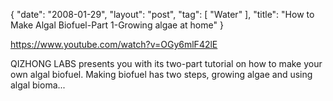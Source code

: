 {
   "date": "2008-01-29",
   "layout": "post",
   "tag": [
      "Water"
   ],
   "title": "How to Make Algal Biofuel-Part 1-Growing algae at home"
}

https://www.youtube.com/watch?v=OGy6mlF42lE  

QIZHONG LABS presents you with its two-part tutorial on how to make your own algal biofuel. Making biofuel has two steps, growing algae and using algal bioma...
